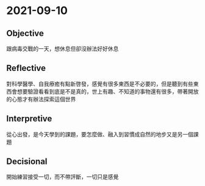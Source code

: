 # 2021-09-10

## Objective

跟病毒交戰的一天，想休息但卻沒辦法好好休息

## Reflective

對科學醫學、自我療癒有點新啓發，感覺有很多東西是不必要的，但是聽到有些東西會想要驗證看看到底是不是真的，世上有趣、不知道的事物還有很多，帶著開放的心態才有辦法探索這個世界

## Interpretive

從心出發，是今天學到的課題，要怎麼做、融入到習慣成自然的地步又是另一個課題

## Decisional

開始練習接受一切，而不帶評斷，一切只是感覺

